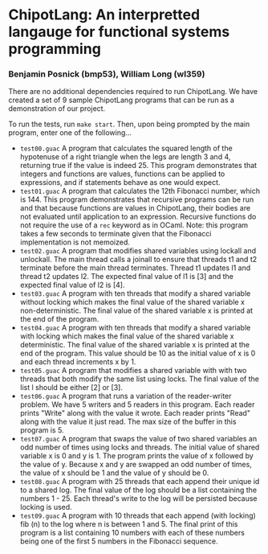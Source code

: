 # ChipotLang: An interpretted langauge for functional systems programming
### Benjamin Posnick (bmp53), William Long (wl359)

There are no additional dependencies required to run ChipotLang. We have created
a set of 9 sample ChipotLang programs that can be run as a demonstration of our
project.

To run the tests, run `make start`. Then, upon being prompted by the main program,
enter one of the following...
- `test00.guac` A program that calculates the squared length of the hypotenuse of a right triangle when the legs are length 3 and 4, returning true if the value is indeed 25. This program demonstrates that integers and functions are values, functions can be applied to expressions, and if statements behave as one would expect.
- `test01.guac` A program that calculates the 12th Fibonacci number, which is 144. This program demonstrates that recursive programs can be run and that because functions are values in ChipotLang, their bodies are not evaluated until application to an expression. Recursive functions do not require the use of a `rec` keyword as in OCaml. Note: this program takes a few seconds to terminate given that the Fibonacci implementation is not memoized.
- `test02.guac` A program that modifies shared variables using lockall and unlockall. The main thread calls a joinall to ensure that threads t1 and t2 terminate before the main thread terminates. Thread t1 updates l1 and thread t2 updates l2. The expected final value of l1 is [3] and the expected final value of l2 is [4].
- `test03.guac` A program with ten threads that modify a shared variable without locking which makes the final value of the shared variable x non-deterministic. The final value of the shared variable x is printed at the end of the program.
- `test04.guac` A program with ten threads that modify a shared variable with locking which makes the final value of the shared variable x deterministic. The final value of the shared variable x is printed at the end of the program. This value should be 10 as the initial value of x is 0 and each thread increments x by 1. 
- `test05.guac` A program that modifies a shared variable with with two threads that both modify the same list using locks. The final value of the list l should be either [2] or [3].
- `test06.guac` A program that runs a variation of the reader-writer problem. We have 5 writers and 5 readers in this program. Each reader prints "Write" along with the value it wrote. Each reader prints "Read" along with the value it just read. The max size of the buffer in this program is 5.
- `test07.guac` A program that swaps the value of two shared variables an odd number of times using locks and threads. The initial value of shared variable x is 0 and y is 1. The program prints the value of x followed by the value of y. Because x and y are swapped an odd number of times, the value of x should be 1 and the value of y should be 0. 
- `test08.guac` A program with 25 threads that each append their unique id to a shared log. The final value of the log should be a list containing the numbers 1 - 25. Each thread's write to the log will be persisted because locking is used.
- `test09.guac` A program with 10 threads that each append (with locking) fib (n) to the log where n is between 1 and 5. The final print of this program is a list containing 10 numbers with each of these numbers being one of the first 5 numbers in the Fibonacci sequence.





